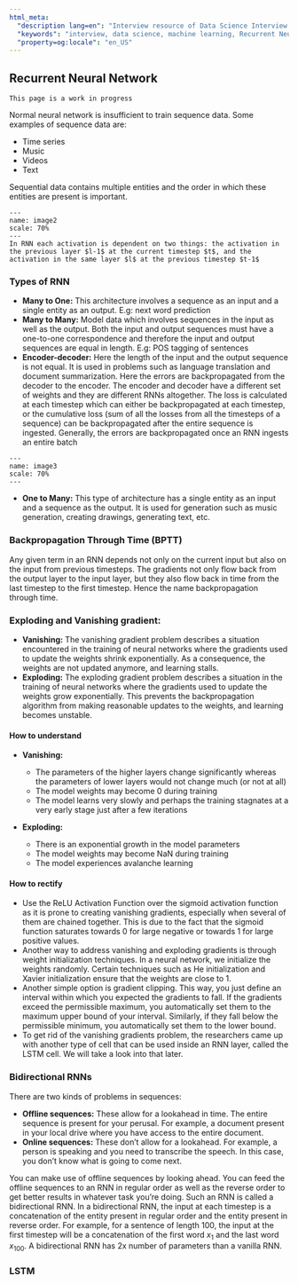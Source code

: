 ```yaml
---
html_meta:
  "description lang=en": "Interview resource of Data Science Interview focusing on Regression."
  "keywords": "interview, data science, machine learning, Recurrent Neural Network, RNN, LSTM, GRU"
  "property=og:locale": "en_US"
---
```



## Recurrent Neural Network

```{warning}
This page is a work in progress
```

Normal neural network is insufficient to train sequence data. Some examples of sequence data are:
- Time series
- Music
- Videos
- Text

Sequential data contains multiple entities​ and the order in which these entities are present is important.

```{figure} images/image2.png
---
name: image2
scale: 70%
---
In RNN each activation is dependent on two things: the activation in the previous layer $l-1$ at the current timestep $t$, and the activation in the same layer $l$ at the previous timestep $t-1$
```

### Types of RNN

- **Many to One:** This architecture involves a sequence as an input and a single entity as an output​. E.g: next word prediction
- **Many to Many:** Model data which involves sequences in the input as well as the output​. Both the input and output sequences must have a one-to-one correspondence ​and therefore the input and output sequences are equal in length​. E.g: POS tagging of sentences
- **Encoder-decoder:** Here the length of the input and the output sequence is not equal​. It is used in problems such as language translation and document summarization. Here the errors are backpropagated from the decoder to the encoder. The encoder and decoder have a different set of weights and they are different RNNs altogether. The loss is calculated at each timestep which can either be backpropagated at each timestep, or the cumulative loss (sum of all the losses from all the timesteps of a sequence) can be backpropagated after the entire sequence is ingested. Generally, the errors are backpropagated once an RNN ingests an entire batch

```{figure} images/image3.png
---
name: image3
scale: 70%
---
```
- **One to Many:** This type of architecture has a single entity as an input and a sequence as the output​. It is used for generation such as music generation, creating drawings, generating text, etc.

### Backpropagation Through Time (BPTT)

Any given term in an RNN depends not only on the current input but also on the input from previous timesteps​. The gradients not only flow back from the output layer to the input layer, but they also flow back in time from the last timestep to the first timestep. Hence the name backpropagation through time.

### Exploding and Vanishing gradient:

- **Vanishing:** The vanishing gradient problem describes a situation encountered in the training of neural networks where the gradients used to update the weights shrink exponentially. As a consequence, the weights are not updated anymore, and learning stalls.
- **Exploding:** The exploding gradient problem describes a situation in the training of neural networks where the gradients used to update the weights grow exponentially. This prevents the backpropagation algorithm from making reasonable updates to the weights, and learning becomes unstable.

#### How to understand

- **Vanishing:**
	- The parameters of the higher layers change significantly whereas the parameters of lower layers would not change much (or not at all)
	- The model weights may become 0 during training
	- The model learns very slowly and perhaps the training stagnates at a very early stage just after a few iterations

- **Exploding:** 
	- There is an exponential growth in the model parameters
	- The model weights may become NaN during training
	- The model experiences  avalanche learning

#### How to rectify

- Use the ReLU Activation Function over the sigmoid activation function as it is prone to creating vanishing gradients, especially when several of them are chained together. This is due to the fact that the sigmoid function saturates towards 0 for large negative or towards 1 for large positive values.
- Another way to address vanishing and exploding gradients is through weight initialization techniques. In a neural network, we initialize the weights randomly. Certain techniques such as He initialization and Xavier initialization ensure that the weights are close to 1.
- Another simple option is gradient clipping. This way, you just define an interval within which you expected the gradients to fall. If the gradients exceed the permissible maximum, you automatically set them to the maximum upper bound of your interval. Similarly, if they fall below the permissible minimum, you automatically set them to the lower bound.
- To get rid of the vanishing gradients problem, the researchers came up with another type of cell that can be used inside an RNN layer, called the LSTM cell. We will take a look into that later.

### Bidirectional RNNs

There are two kinds of problems in sequences:
- **Offline sequences​:** These allow for a lookahead in time. The entire sequence is present for your perusal. For example, a document present in your local drive where you have access to the entire document.
- **Online sequences​:** These don’t allow for a lookahead. For example, a person is speaking and you need to transcribe the speech. In this case, you don’t know what is going to come next. 

You can make use of offline sequences by looking ahead. You can feed the offline sequences to an RNN in regular order as well as the reverse order to get better results in whatever task you’re doing. Such an RNN is called a bidirectional RNN​. In a bidirectional RNN, the input at each timestep is a concatenation of the entity present in regular order and the entity present in reverse order. For example, for a sentence of length $100$, the input at the first timestep will be a concatenation of the first word $x_1$ and the last word $x_{100}$. A bidirectional RNN has $2$x number of parameters​ than a vanilla RNN.

### LSTM